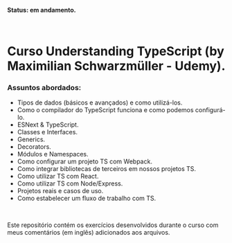 **Status: em andamento.**

<br>

# Curso Understanding TypeScript (by Maximilian Schwarzmüller - Udemy).

### Assuntos abordados:

- Tipos de dados (básicos e avançados) e como utilizá-los.
- Como o compilador do TypeScript funciona e como podemos configurá-lo.
- ESNext & TypeScript.
- Classes e Interfaces.
- Generics.
- Decorators.
- Módulos e Namespaces.
- Como configurar um projeto TS com Webpack.
- Como integrar bibliotecas de terceiros em nossos projetos TS.
- Como utilizar TS com React.
- Como utilizar TS com Node/Express.
- Projetos reais e casos de uso.
- Como estabelecer um fluxo de trabalho com TS.

<br>

Este repositório contém os exercícios desenvolvidos durante o curso com meus comentários (em inglês) adicionados aos arquivos.
